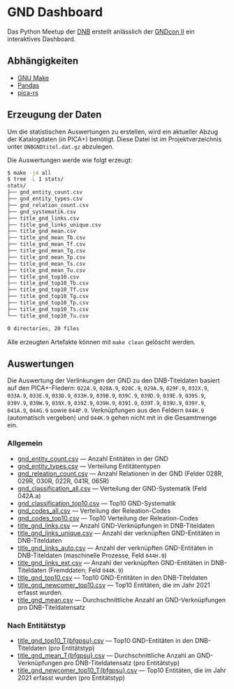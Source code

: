 # GND Dashboard

Das Python Meetup der [DNB](https://dnb.de/) erstellt anlässlich der [GNDcon II](https://gnd.network/Webs/gnd/SharedDocs/Veranstaltungen/DE/GNDCon2_0/210607_gndCon2_0_node.html;jsessionid=BE0B31B0EB2494AFB8386584F91BF141.internet281) ein interaktives Dashboard.

## Abhängigkeiten

* [GNU Make](https://www.gnu.org/software/make/)
* [Pandas](https://pandas.pydata.org/)
* [pica-rs](https://github.com/deutsche-nationalbibliothek/pica-rs)

## Erzeugung der Daten

Um die statistischen Auswertungen zu erstellen, wird ein aktueller Abzug der
Katalogdaten (in PICA+) benötigt. Diese Datei ist im Projektverzeichnis unter
`DNBGNDtitel.dat.gz` abzulegen.

Die Auswertungen werde wie folgt erzeugt:

```bash
$ make -j4 all
$ tree -L 1 stats/
stats/
├── gnd_entity_count.csv
├── gnd_entity_types.csv
├── gnd_relation_count.csv
├── gnd_systematik.csv
├── title_gnd_links.csv
├── title_gnd_links_unique.csv
├── title_gnd_mean.csv
├── title_gnd_mean_Tb.csv
├── title_gnd_mean_Tf.csv
├── title_gnd_mean_Tg.csv
├── title_gnd_mean_Tp.csv
├── title_gnd_mean_Ts.csv
├── title_gnd_mean_Tu.csv
├── title_gnd_top10.csv
├── title_gnd_top10_Tb.csv
├── title_gnd_top10_Tf.csv
├── title_gnd_top10_Tg.csv
├── title_gnd_top10_Tp.csv
├── title_gnd_top10_Ts.csv
└── title_gnd_top10_Tu.csv

0 directories, 20 files
```

Alle erzeugten Artefakte können mit `make clean` gelöscht werden.

## Auswertungen

Die Auswertung der Verlinkungen der GND zu den DNB-Titeldaten basiert auf den
PICA+-Fledern: `022A.9`, `028A.9`, `028C.9`, `029A.9`, `029F.9`, `032X.9`,
`033A.9`, `033E.9`, `033D.9`, `033H.9`, `039B.9`, `039C.9`, `039D.9`, `039E.9`,
`039S.9`, `039V.9`, `039W.9`, `039X.9`, `039Z.9`, `039H.9`, `039I.9`, `039T.9`,
`039U.9`, `039Y.9`, `041A.9`, `044G.9` sowie `044P.9`. Verknüpfungen aus den
Feldern `044H.9` (automatisch vergeben) und `044K.9` gehen nicht mit in die
Gesamtmenge ein.

### Allgemein

* [gnd_entity_count.csv](stats/gnd_entity_count.csv) — Anzahl Entitäten in der GND
* [gnd_entity_types.csv](stats/gnd_entity_types.csv) — Verteilung Entitätentypen
* [gnd_releation_count.csv](stats/gnd_relation_count.csv) — Anzahl Relationen in der GND (Felder 028R, 029R, 030R, 022R, 041R, 065R)
* [gnd_classification_all.csv](stats/gnd_classification_all.csv) — Verteilung der GND-Systematik (Feld 042A.a)
* [gnd_classification_top10.csv](stats/gnd_classification_top10.csv) — Top10 GND-Systematik
* [gnd_codes_all.csv](stats/gnd_codes_all.csv) — Verteilung der Releation-Codes
* [gnd_codes_top10.csv](stats/gnd_codes_top10.csv) — Top10 Verteilung der Releation-Codes
* [title_gnd_links.csv](stats/title_gnd_links.csv) — Anzahl GND-Verknüpfungen in DNB-Titeldaten
* [title_gnd_links_unique.csv](stats/title_gnd_links_unique.csv) — Anzahl der verknüpften GND-Entitäten in DNB-Titeldaten
* [title_gnd_links_auto.csv](stats/title_gnd_links_auto.csv) — Anzahl der verknüpften GND-Entitäten in DNB-Titeldaten (maschinelle Prozesse, Feld `044H.9`)
* [title_gnd_links_ext.csv](stats/title_gnd_links_auto.csv) — Anzahl der verknüpften GND-Entitäten in DNB-Titeldaten (Fremddaten; Feld `044K.9`)
* [title_gnd_top10.csv](stats/title_gnd_top10.csv) — Top10 GND-Entitäten in den DNB-Titeldaten
* [title_gnd_newcomer_top10.csv](stats/title_gnd_newcomer_top10.csv) — Top10 Entitäten, die im Jahr 2021 erfasst wurden. 
* [title_gnd_mean.csv](stats/title_gnd_mean.csv) — Durchschnittliche Anzahl an GND-Verknüpfungen pro DNB-Titeldatensatz

### Nach Entitätstyp

* [title_gnd_top10_T{bfgpsu}.csv](stats/title_gnd_top10_Tp.csv) — Top10 GND-Entitäten in den DNB-Titeldaten (pro Entitätstyp)
* [title_gnd_mean_T{bfgpsu}.csv](stats/title_gnd_mean_Tp.csv) — Durchschnittliche Anzahl an GND-Verknüpfungen pro DNB-Titeldatensatz (pro Entitätstyp)
* [title_gnd_newcomer_top10_T{bfgpsu}.csv](stats/title_gnd_newcomer_top10_Tp.csv) — Top10 Entitäten, die im Jahr 2021 erfasst wurden (pro Entitätstyp)
